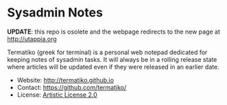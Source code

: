 Sysadmin Notes
==========================

**UPDATE**: this repo is osolete and the webpage redirects to the new page at http://utappia.org

Termatiko (greek for terminal) is a personal web notepad dedicated for keeping notes of sysadmin tasks. It will always be in a rolling release state where articles will be updated even if they were released in an earlier date.

* Website: http://termatiko.github.io
* Contact: https://github.com/termatiko/
* License: [Artistic License 2.0](https://github.com/termatiko/termatiko.github.io/blob/master/LICENSE)
